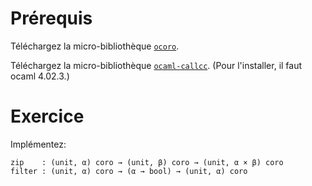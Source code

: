 # Prérequis

Téléchargez la micro-bibliothèque
[`ocoro`](https://proglang.informatik.uni-freiburg.de/projects/coroutines/ocoro-0.1.tar.gz).

Téléchargez la micro-bibliothèque
[`ocaml-callcc`](https://xavierleroy.org/software/ocaml-callcc-1.0.tar.gz).
(Pour l'installer, il faut ocaml 4.02.3.)

# Exercice

Implémentez:
```
zip    : (unit, α) coro → (unit, β) coro → (unit, α × β) coro
filter : (unit, α) coro → (α → bool) → (unit, α) coro
```

